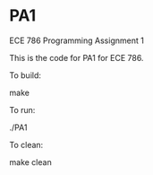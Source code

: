PA1
===

ECE 786 Programming Assignment 1

This is the code for PA1 for ECE 786.

To build:

  make
  
To run:
  
  ./PA1
  
  
To clean:

  make clean
